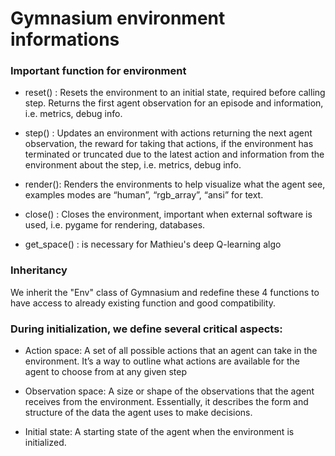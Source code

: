 # Gymnasium environment informations

### Important function for environment
 - reset() : Resets the environment to an initial state, required before calling step.
             Returns the first agent observation for an episode and information, i.e. metrics, debug info.

 - step()  : Updates an environment with actions returning the next agent observation, the reward for taking that actions,
             if the environment has terminated or truncated due to the latest action and information from the environment about the step, i.e. metrics, debug info.

 - render(): Renders the environments to help visualize what the agent see, examples modes are “human”, “rgb_array”, “ansi” for text.

 - close() : Closes the environment, important when external software is used, i.e. pygame for rendering, databases.

 - get_space() : is necessary for Mathieu's deep Q-learning algo


### Inheritancy
We inherit the "Env" class of Gymnasium and redefine these 4 functions to have access to already existing function and good compatibility.


### During initialization, we define several critical aspects:
 - Action space: A set of all possible actions that an agent can take in the environment.
        It’s a way to outline what actions are available for the agent to choose from at any given step

 - Observation space: A size or shape of the observations that the agent receives from the environment.
        Essentially, it describes the form and structure of the data the agent uses to make decisions.

 - Initial state: A starting state of the agent when the environment is initialized.
 